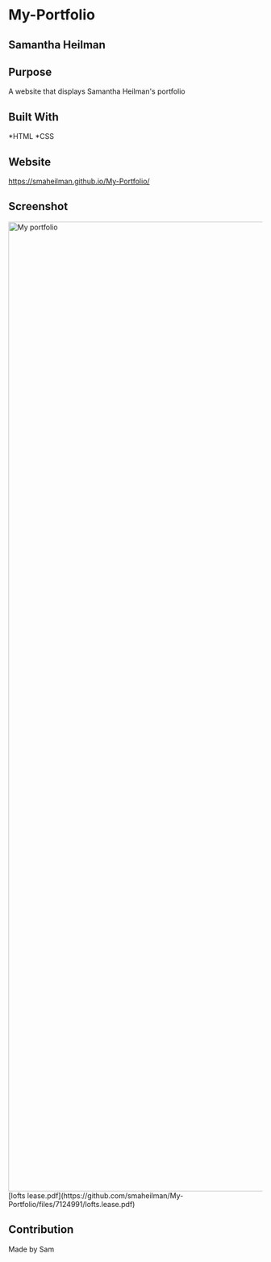 # My-Portfolio

## Samantha Heilman

## Purpose
A website that displays Samantha Heilman's portfolio

## Built With
*HTML
*CSS

## Website
https://smaheilman.github.io/My-Portfolio/

## Screenshot
<img width="1920" alt="My portfolio" src="https://user-images.githubusercontent.com/88754114/132428276-18b504f0-3d80-4bfd-9d4c-6eefd85ba51c.png">
[lofts lease.pdf](https://github.com/smaheilman/My-Portfolio/files/7124991/lofts.lease.pdf)

## Contribution
Made by Sam
